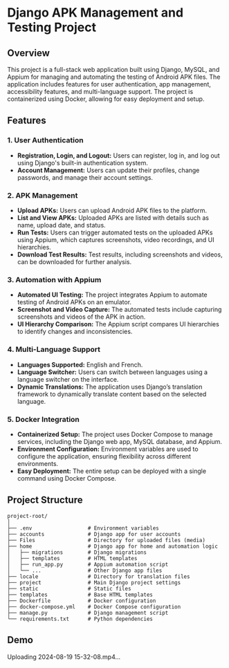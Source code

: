 # Django APK Management and Testing Project

## Overview

This project is a full-stack web application built using Django, MySQL, and Appium for managing and automating the testing of Android APK files. The application includes features for user authentication, app management, accessibility features, and multi-language support. The project is containerized using Docker, allowing for easy deployment and setup.

## Features

### 1. User Authentication
- **Registration, Login, and Logout:** Users can register, log in, and log out using Django's built-in authentication system.
- **Account Management:** Users can update their profiles, change passwords, and manage their account settings.

### 2. APK Management
- **Upload APKs:** Users can upload Android APK files to the platform.
- **List and View APKs:** Uploaded APKs are listed with details such as name, upload date, and status.
- **Run Tests:** Users can trigger automated tests on the uploaded APKs using Appium, which captures screenshots, video recordings, and UI hierarchies.
- **Download Test Results:** Test results, including screenshots and videos, can be downloaded for further analysis.

### 3. Automation with Appium
- **Automated UI Testing:** The project integrates Appium to automate testing of Android APKs on an emulator.
- **Screenshot and Video Capture:** The automated tests include capturing screenshots and videos of the APK in action.
- **UI Hierarchy Comparison:** The Appium script compares UI hierarchies to identify changes and inconsistencies.

### 4. Multi-Language Support
- **Languages Supported:** English and French.
- **Language Switcher:** Users can switch between languages using a language switcher on the interface.
- **Dynamic Translations:** The application uses Django’s translation framework to dynamically translate content based on the selected language.

### 5. Docker Integration
- **Containerized Setup:** The project uses Docker Compose to manage services, including the Django web app, MySQL database, and Appium.
- **Environment Configuration:** Environment variables are used to configure the application, ensuring flexibility across different environments.
- **Easy Deployment:** The entire setup can be deployed with a single command using Docker Compose.

## Project Structure

```plaintext
project-root/
│
├── .env                  # Environment variables
├── accounts              # Django app for user accounts
├── Files                 # Directory for uploaded files (media)
├── home                  # Django app for home and automation logic
│   ├── migrations        # Django migrations
│   ├── templates         # HTML templates
│   ├── run_app.py        # Appium automation script
│   └── ...               # Other Django app files
├── locale                # Directory for translation files
├── project               # Main Django project settings
├── static                # Static files
├── templates             # Base HTML templates
├── Dockerfile            # Docker configuration
├── docker-compose.yml    # Docker Compose configuration
├── manage.py             # Django management script
└── requirements.txt      # Python dependencies
```

## Demo
Uploading 2024-08-19 15-32-08.mp4…


